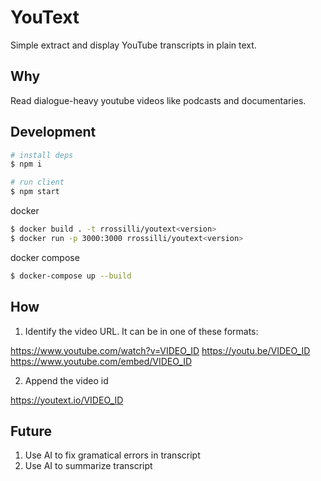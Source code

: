 # YouText

Simple extract and display YouTube transcripts in plain text.

## Why

Read dialogue-heavy youtube videos like podcasts and documentaries.

## Development

```bash
# install deps
$ npm i

# run client
$ npm start
```

docker

```bash
$ docker build . -t rrossilli/youtext<version>
$ docker run -p 3000:3000 rrossilli/youtext<version>
```

docker compose

```bash
$ docker-compose up --build
```

## How

1. Identify the video URL. It can be in one of these formats:

https://www.youtube.com/watch?v=VIDEO_ID
https://youtu.be/VIDEO_ID
https://www.youtube.com/embed/VIDEO_ID

2. Append the video id

https://youtext.io/VIDEO_ID

## Future

1. Use AI to fix gramatical errors in transcript
2. Use AI to summarize transcript
